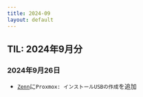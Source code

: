 ```yaml
---
title: 2024-09
layout: default
---
```


## TIL: 2024年9月分

### 2024年9月26日

- [`Zenn`](https://zenn.dev)に`Proxmox: インストールUSBの作成`を追加
